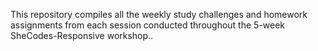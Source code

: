 This repository compiles all the weekly study challenges and homework assignments from each session conducted throughout the 5-week SheCodes-Responsive workshop..
